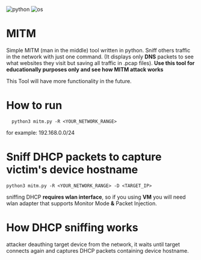 ![python](https://img.shields.io/badge/Python-3.10.12-blue)
![os](https://img.shields.io/badge/OS-Linux-Yellow)
# MITM

Simple MITM (man in the middle) tool written in python.
Sniff others traffic in the network with just one command. (It displays only **DNS** packets to see what websites they visit but saving all traffic in .pcap files).
**Use this tool for educationally purposes only and see how MITM attack works**

This Tool will have more functionality in the future.

# How to run
```
  python3 mitm.py -R <YOUR_NETWORK_RANGE>
```
for example: 192.168.0.0/24
# Sniff DHCP packets to capture victim's device hostname
```
python3 mitm.py -R <YOUR_NETWORK_RANGE> -D <TARGET_IP>
```
sniffing DHCP **requires wlan interface**, so if you using **VM** you will need wlan adapter that supports Monitor Mode **&** Packet Injection.

# How DHCP sniffing works
attacker deauthing target device from the network, it waits until target connects again and captures DHCP packets containing device hostname.
